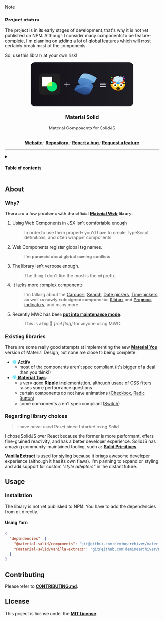 > [!NOTE]
> ### Project status
> The project is in its early stages of development, that's why it is not yet published on NPM.
> Although I consider many components to be feature-complete, I'm planning on adding a lot of global features which will most certainly break most of the components.
>
> So, use this library at your own risk!

<div align="center">
  <img src=".github/images/banner.svg" height="144">
  <h3>Material Solid</h3>
  Material Components for SolidJS
  <br>
  <br>
  <p>
    <a href="https://material-solid.pages.dev">
      <b>Website</b>
    </a>
    ·
    <a href="https://github.com/deminearchiver/material-solid">
      <b>Repository</b>
    </a>
    ·
    <a href="https://github.com/deminearchiver/material-solid/issues">
      <b>Report a bug</b>
    </a>
    ·
    <a href="https://github.com/deminearchiver/material-solid/issues">
      <b>Request a feature</b>
    </a>
  </p>
</div>

---

<details>
<summary><h4>Table of contents<h4></summary>

- [About](#about)
  - [Why?](#why)
  - [Existing libraries](#existing-libraries)
  - [Regarding library choices](#regarding-library-choices)
- [Usage](#usage)
  - [Installation](#installation)
    - [Using Yarn](#using-yarn)
- [Contributing](#contributing)
- [License](#license)

</details>

## About

### Why?

There are a few problems with the official [**Material Web**](https://material-web.dev) library:

1. Using Web Components in JSX isn't comfortable enough
    > In order to use them properly you'd have to create TypeScript definitions, and often wrapper components

2. Web Components register global tag names.
    > I'm paranoid about global naming conflicts

3. The library isn't verbose enough.
    > The thing I don't like the most is the `md` prefix.

4. It lacks more complex components
    > I'm talking about the [Carousel](https://m3.material.io/components/carousel/overview), [Search](https://m3.material.io/components/search/overview), [Date pickers](https://m3.material.io/components/date-pickers/overview), [Time pickers](https://m3.material.io/components/time-pickers/overview), as well as newly redesigned components: [Sliders](https://m3.material.io/components/sliders/overview) and [Progress indicators](https://m3.material.io/components/progress-indicators/overview), and many more.

5. Recently MWC has been [**put into maintenance mode**](https://github.com/material-components/material-web/discussions/5642).
    > This is a big 🚩 *[red flag]* for anyone using MWC.

### Existing libraries

There are some really good attempts at implementing the new [**Material You**](https://m3.material.io) version of Material Design, but none are close to being complete:

- [<img src=".github/images/react.svg" height="12"> **Actify**](https://actifyjs.com)
  - most of the components aren't spec compliant (it's bigger of a deal than you think!)
- [<img src=".github/images/react.svg" height="12"> **Material Toys**](https://actifyjs.com):
  - a very good **Ripple** implementation, although usage of CSS filters raises some performance questions
  - certain components do not have animations ([Checkbox](https://www.material-toys.com/checkbox), [Radio Button](https://www.material-toys.com/radio-button))
  - some components aren't spec compliant ([Switch](https://www.material-toys.com/switch))

### Regarding library choices

> I have never used React since I started using Solid.

I chose SolidJS over React because the former is more performant, offers fine-grained reactivity, and has a better developer experience. SolidJS has amazing community-maintained tooling, such as [**Solid Primitives**](https://primitives.solidjs.community).

[**Vanilla Extract**](https://vanilla-extract.style) is used for styling because it brings awesome developer experience (although it has its own flaws). I'm planning to expand on styling and add support for custom *"style adapters"* in the distant future.


## Usage

### Installation

The library is not yet published to NPM. You have to add the dependencies from git directly.

#### Using Yarn

```json
{
  "dependencies": {
    "@material-solid/components": "git@github.com:deminearchiver/material-solid.git#workspace=@material-solid/components",
    "@material-solid/vanilla-extract": "git@github.com:deminearchiver/material-solid.git#workspace=@material-solid/vanilla-extract",
  }
}
```

## Contributing

Please refer to [**CONTRIBUTING.md**](CONTRIBUTING.md).

## License

This project is license under the [**MIT License**](LICENSE).
